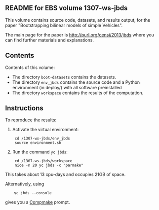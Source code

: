 README for EBS volume 1307-ws-jbds
----------------------------------

This volume contains source code, datasets, and results output, for the paper
"Bootstrapping bilinear models of simple Vehicles". 

The main page for the paper is <http://purl.org/censi/2013/jbds>
where you can find further materials and explanations.

Contents 
--------

Contents of this volume:

- The directory ``boot-datasets`` contains the datasets.
- The directory ``env_jbds`` contains the source code and a Python environment
  (in deploy/) with all software preinstalled
- The directory ``workspace`` contains the results of the computation.

Instructions
------------

To reproduce the results:

1. Activate the virtual environment:

        cd /1307-ws-jbds/env_jbds
        source environment.sh

2. Run the command ``yc jbds``:
    
        cd /1307-ws-jbds/workspace
        nice -n 20 yc jbds -c "parmake"

This takes about 13 cpu-days and occupies 21GB of space.

Alternatively, using

        yc jbds --console

gives you a [Compmake][compmake] prompt.



[compmake]: http://compmake.org/





